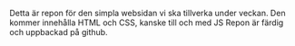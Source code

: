 Detta är repon för den simpla websidan vi ska tillverka under veckan. Den kommer innehålla HTML och CSS, kanske till och med JS
Repon är färdig och uppbackad på github.